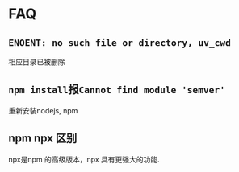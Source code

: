 # FAQ

## `ENOENT: no such file or directory, uv_cwd`
相应目录已被删除

## `npm install`报`Cannot find module 'semver'`
重新安装nodejs, npm

## npm npx 区别
npx是npm 的高级版本，npx 具有更强大的功能.